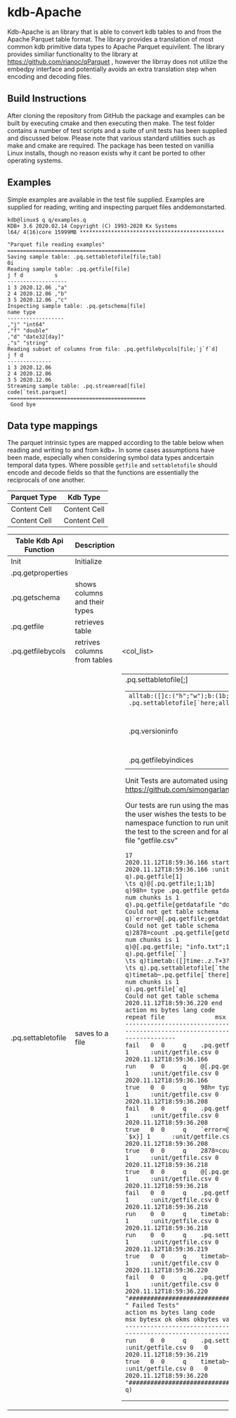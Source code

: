 # kdb-Apache

Kdb-Apache is an library that is able to convert kdb tables to and from the Apache Parquet table format. The library provides a translation of most common kdb primitive data types to Apache Parquet equivilent. The library provides similiar functionality to the library at https://github.com/rianoc/qParquet
, however the librray does not utilize the embedpy interface and potentially avoids an extra translation step when encoding and decoding files.

## Build Instructions

After cloning the repository from GitHub the package and examples can be built by executing cmake and then executing then make. The test folder contains a number of test scripts and a suite of unit tests has been supplied and discussed below. Please note that various standard utilities such as make and cmake are required. The package has been tested on vanillia Linux installs, though no reason exists why it cant be ported to other operating systems. 

## Examples
Simple examples are available in the test file supplied. Examples are supplied for reading, writing and inspecting parquet files anddemonstarted.

```
kdb@linux$ q q/examples.q
KDB+ 3.6 2020.02.14 Copyright (C) 1993-2020 Kx Systems
l64/ 4(16)core 15999MB **********************************************

"Parquet file reading examples"
============================================
Saving sample table: .pq.settabletofile[file;tab]
0i
Reading sample table: .pq.getfile[file]
j f d          s   
-------------------
1 3 2020.12.06 ,"a"
2 4 2020.12.06 ,"b"
3 5 2020.12.06 ,"c"
Inspecting sample table: .pq.getschema[file]
name type         
------------------
,"j" "int64"      
,"f" "double"     
,"d" "date32[day]"
,"s" "string"     
Reading subset of columns from file: .pq.getfilebycols[file;`j`f`d]
j f d         
--------------
1 3 2020.12.06
2 4 2020.12.06
3 5 2020.12.06
Streaming sample table: .pq.streamread[file]
code[`test.parquet]
============================================
 Good bye 
```
## Data type mappings ##

The parquet intrinsic types are mapped according to the table below when reading and writing to and from kdb+. In some cases assumptions have been made, especially when considering symbol data types andcertain temporal data types. Where possible `getfile` and `settabletofile` should encode and decode fields so that the functions are essentially the reciprocals of one another.   

|  Parquet Type  | Kdb Type |
| ------------- | ------------- |
| Content Cell  | Content Cell  |
| Content Cell  | Content Cell  |


| Table Kdb Api Function | Description                   | Arguments            | Usage                                    | Example Usage                                                            |
|------------------------|-------------------------------|----------------------|------------------------------------------|--------------------------------------------------------------------------|
| Init                   | Initialize                    |                      |                                          |                                                                          |
| .pq.getproperties      |                               |                      |                                          |                                                                          |
| .pq.getschema          | shows columns and their types | <filepath>           | .pq.getschema[<filepath>]                | .pq.getschema[`$"tests/testdata/simple_example.parquet"]                 |
| .pq.getfile            | retrieves table               | <filepath>           | .pq.getfile[<filepath>]                  | .pq.getfile[`$"tests/testdata/simple_example.parquet"]                   |
| .pq.getfilebycols      | retrives columns from tables  | <filepath><col_list> | .pq.getfilebycols[<filepath>;<col_list>] | .pq.getfilebycols[getdatafile "simple_example.parquet";`one`two]         |
| .pq.settabletofile     | saves to a file               | <filepath><table>    | .pq.settabletofile[<filepath>;<table>]   | ```alltab:([]c:("h";"w");b:(1b;0b))  .pq.settabletofile[`here;alltab]``` |
| .pq.versioninfo        | shows build version and date  | no arguments         |                                          | .pq.versioninfo[]                                                        |
| .pq.getfilebyindices   |                               |                      |                                          |                                                                          |
|                        |                               |                      |                                          |                                                                          |

Unit Tests are automated using the K4unit testing library from KX
https://github.com/simongarland/k4unit

Our tests are run using the master.q file which has 2 flags to indicate whether the user wishes the tests to be printed to the screen or not and which .pq namespace function to run unit tests for. The default is verbose:2 which prints the test to the screen and for all the tests to be run. 
q master.q -verbose "2" -file "getfile.csv"


```
17
2020.11.12T18:59:36.166 start
2020.11.12T18:59:36.166 :unit/getfile.csv 12 test(s)
q).pq.getfile[1]
\ts q)@[.pq.getfile;1;1b]
q)98h= type .pq.getfile getdatafile "test2.parquet"
num chunks is 1
q).pq.getfile[getdatafile "doesntexist"]
Could not get table schema
q)`error=@[.pq.getfile;getdatafile "doesntexist";{[x] `$x}]
Could not get table schema
q)2878=count .pq.getfile[getdatafile "test2.parquet"]
num chunks is 1
q)@[.pq.getfile; "info.txt";1b]
q).pq.getfile[``]
\ts q)timetab:([]time:.z.T+3?10;int: 1 2 3)
\ts q).pq.settabletofile[`there;timetab]
q)timetab~.pq.getfile[`there]
num chunks is 1
q).pq.getfile[`q]
Could not get table schema
2020.11.12T18:59:36.220 end
action ms bytes lang code                                                      repeat file              msx bytesx ok okms okbytes valid timestamp
----------------------------------------------------------------------------------------------------------------------------------------------------------------
fail   0  0     q    .pq.getfile[1]                                            1      :unit/getfile.csv 0   0      1  1    1       1     2020.11.12T18:59:36.166
run    0  0     q    @[.pq.getfile;1;1b]                                       1      :unit/getfile.csv 0   1024   1  1    1       1     2020.11.12T18:59:36.166
true   0  0     q    98h= type .pq.getfile getdatafile "test2.parquet"         1      :unit/getfile.csv 0   0      1  1    1       1     2020.11.12T18:59:36.208
fail   0  0     q    .pq.getfile[getdatafile "doesntexist"]                    1      :unit/getfile.csv 0   0      1  1    1       1     2020.11.12T18:59:36.208
true   0  0     q    `error=@[.pq.getfile;getdatafile "doesntexist";{[x] `$x}] 1      :unit/getfile.csv 0   0      1  1    1       1     2020.11.12T18:59:36.208
true   0  0     q    2878=count .pq.getfile[getdatafile "test2.parquet"]       1      :unit/getfile.csv 0   0      1  1    1       1     2020.11.12T18:59:36.218
true   0  0     q    @[.pq.getfile; "info.txt";1b]                             1      :unit/getfile.csv 0   0      1  1    1       1     2020.11.12T18:59:36.218
fail   0  0     q    .pq.getfile[``]                                           1      :unit/getfile.csv 0   0      1  1    1       1     2020.11.12T18:59:36.218
run    0  0     q    timetab:([]time:.z.T+3?10;int: 1 2 3)                     1      :unit/getfile.csv 0   2368   1  1    1       1     2020.11.12T18:59:36.218
run    0  0     q    .pq.settabletofile[`there;timetab]                        1      :unit/getfile.csv 0   0      0  1    1       0     2020.11.12T18:59:36.219
true   0  0     q    timetab~.pq.getfile[`there]                               1      :unit/getfile.csv 0   0      0  1    1       1     2020.11.12T18:59:36.220
fail   0  0     q    .pq.getfile[`q]                                           1      :unit/getfile.csv 0   0      1  1    1       1     2020.11.12T18:59:36.220
"#####################################"
" Failed Tests"
action ms bytes lang code                               repeat file              msx bytesx ok okms okbytes valid timestamp
-----------------------------------------------------------------------------------------------------------------------------------------
run    0  0     q    .pq.settabletofile[`there;timetab] 1      :unit/getfile.csv 0   0      0  1    1       0     2020.11.12T18:59:36.219
true   0  0     q    timetab~.pq.getfile[`there]        1      :unit/getfile.csv 0   0      0  1    1       1     2020.11.12T18:59:36.220
"#####################################"
q)
```
